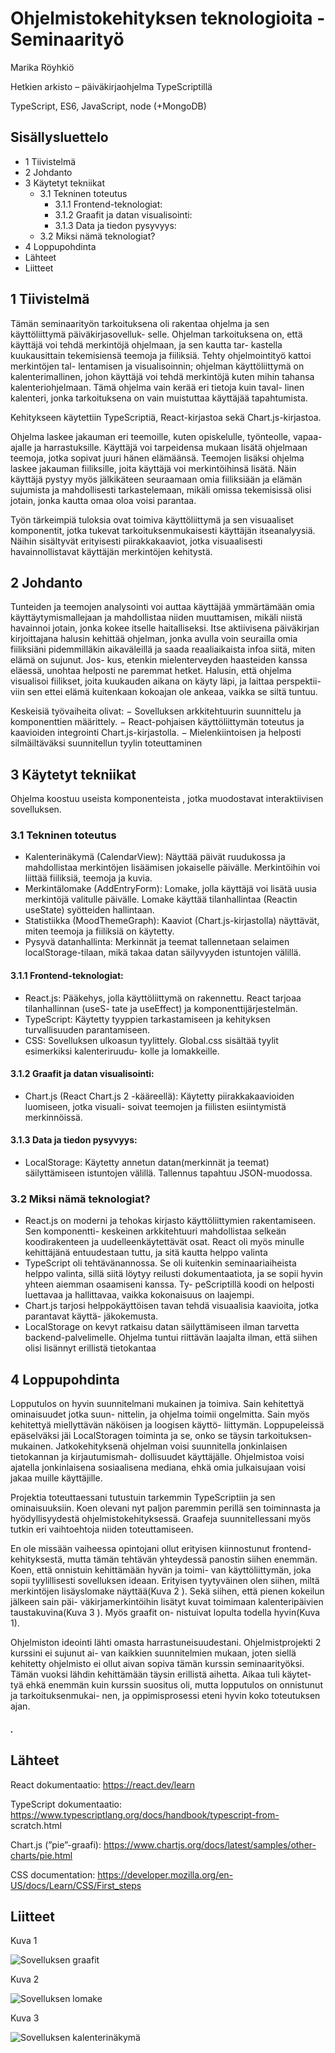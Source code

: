# Ohjelmistokehityksen teknologioita - Seminaarityö

Marika Röyhkiö

Hetkien arkisto – päiväkirjaohjelma TypeScriptillä

TypeScript, ES6, JavaScript, node (+MongoDB)


## Sisällysluettelo

- 1 Tiivistelmä
- 2 Johdanto
- 3 Käytetyt tekniikat
   - 3.1 Tekninen toteutus
      - 3.1.1 Frontend-teknologiat:
      - 3.1.2 Graafit ja datan visualisointi:
      - 3.1.3 Data ja tiedon pysyvyys:
   - 3.2 Miksi nämä teknologiat?
- 4 Loppupohdinta
- Lähteet
- Liitteet


## 1 Tiivistelmä

Tämän seminaarityön tarkoituksena oli rakentaa ohjelma ja sen käyttöliittymä päiväkirjasovelluk-
selle. Ohjelman tarkoituksena on, että käyttäjä voi tehdä merkintöjä ohjelmaan, ja sen kautta tar-
kastella kuukausittain tekemisiensä teemoja ja fiiliksiä. Tehty ohjelmointityö kattoi merkintöjen tal-
lentamisen ja visualisoinnin; ohjelman käyttöliittymä on kalenterimallinen, johon käyttäjä voi tehdä
merkintöjä kuten mihin tahansa kalenteriohjelmaan. Tämä ohjelma vain kerää eri tietoja kuin taval-
linen kalenteri, jonka tarkoituksena on vain muistuttaa käyttäjää tapahtumista.

Kehitykseen käytettiin TypeScriptiä, React-kirjastoa sekä Chart.js-kirjastoa.

Ohjelma laskee jakauman eri teemoille, kuten opiskelulle, työnteolle, vapaa-ajalle ja harrastuksille.
Käyttäjä voi tarpeidensa mukaan lisätä ohjelmaan teemoja, jotka sopivat juuri hänen elämäänsä.
Teemojen lisäksi ohjelma laskee jakauman fiiliksille, joita käyttäjä voi merkintöihinsä lisätä. Näin
käyttäjä pystyy myös jälkikäteen seuraamaan omia fiiliksiään ja elämän sujumista ja mahdollisesti
tarkastelemaan, mikäli omissa tekemisissä olisi jotain, jonka kautta omaa oloa voisi parantaa.

Työn tärkeimpiä tuloksia ovat toimiva käyttöliittymä ja sen visuaaliset komponentit, jotka tukevat
tarkoituksenmukaisesti käyttäjän itseanalyysiä. Näihin sisältyvät erityisesti piirakkakaaviot, jotka
visuaalisesti havainnollistavat käyttäjän merkintöjen kehitystä.


## 2 Johdanto

Tunteiden ja teemojen analysointi voi auttaa käyttäjää ymmärtämään omia käyttäytymismallejaan
ja mahdollistaa niiden muuttamisen, mikäli niistä havainnoi jotain, jonka kokee itselle haitalliseksi.
Itse aktiivisena päiväkirjan kirjoittajana halusin kehittää ohjelman, jonka avulla voin seurailla omia
fiiliksiäni pidemmilläkin aikaväleillä ja saada reaaliaikaista infoa siitä, miten elämä on sujunut. Jos-
kus, etenkin mielenterveyden haasteiden kanssa eläessä, unohtaa helposti ne paremmat hetket.
Halusin, että ohjelma visualisoi fiilikset, joita kuukauden aikana on käyty läpi, ja laittaa perspektii-
viin sen ettei elämä kuitenkaan kokoajan ole ankeaa, vaikka se siltä tuntuu.

Keskeisiä työvaiheita olivat:
− Sovelluksen arkkitehtuurin suunnittelu ja komponenttien määrittely.
− React-pohjaisen käyttöliittymän toteutus ja kaavioiden integrointi Chart.js-kirjastolla.
− Mielenkiintoisen ja helposti silmäiltäväksi suunnitellun tyylin toteuttaminen


## 3 Käytetyt tekniikat

Ohjelma koostuu useista komponenteista , jotka muodostavat interaktiivisen sovelluksen.

### 3.1 Tekninen toteutus

- Kalenterinäkymä (CalendarView): Näyttää päivät ruudukossa ja mahdollistaa merkintöjen
    lisäämisen jokaiselle päivälle. Merkintöihin voi liittää fiiliksiä, teemoja ja kuvia.
- Merkintälomake (AddEntryForm): Lomake, jolla käyttäjä voi lisätä uusia merkintöjä valitulle
    päivälle. Lomake käyttää tilanhallintaa (Reactin useState) syötteiden hallintaan.
- Statistiikka (MoodThemeGraph): Kaaviot (Chart.js-kirjastolla) näyttävät, miten teemoja ja
    fiiliksiä on käytetty.
- Pysyvä datanhallinta: Merkinnät ja teemat tallennetaan selaimen localStorage-tilaan, mikä
    takaa datan säilyvyyden istuntojen välillä.

#### 3.1.1 Frontend-teknologiat:

- React.js: Pääkehys, jolla käyttöliittymä on rakennettu. React tarjoaa tilanhallinnan (useS-
    tate ja useEffect) ja komponenttijärjestelmän.
- TypeScript: Käytetty tyyppien tarkastamiseen ja kehityksen turvallisuuden parantamiseen.
- CSS: Sovelluksen ulkoasun tyylittely. Global.css sisältää tyylit esimerkiksi kalenteriruudu-
    kolle ja lomakkeille.

#### 3.1.2 Graafit ja datan visualisointi:

- Chart.js (React Chart.js 2 -kääreellä): Käytetty piirakkakaavioiden luomiseen, jotka visuali-
    soivat teemojen ja fiilisten esiintymistä merkinnöissä.

#### 3.1.3 Data ja tiedon pysyvyys:

- LocalStorage: Käytetty annetun datan(merkinnät ja teemat) säilyttämiseen istuntojen välillä.
    Tallennus tapahtuu JSON-muodossa.


### 3.2 Miksi nämä teknologiat?

- React.js on moderni ja tehokas kirjasto käyttöliittymien rakentamiseen. Sen komponentti-
    keskeinen arkkitehtuuri mahdollistaa selkeän koodirakenteen ja uudelleenkäytettävät osat.
    React oli myös minulle kehittäjänä entuudestaan tuttu, ja sitä kautta helppo valinta
- TypeScript oli tehtävänannossa. Se oli kuitenkin seminaariaiheista helppo valinta, sillä siitä
    löytyy reilusti dokumentaatiota, ja se sopii hyvin yhteen aiemman osaamiseni kanssa. Ty-
    peScriptillä koodi on helposti luettavaa ja hallittavaa, vaikka kokonaisuus on laajempi.
- Chart.js tarjosi helppokäyttöisen tavan tehdä visuaalisia kaavioita, jotka parantavat käyttä-
    jäkokemusta.
- LocalStorage on kevyt ratkaisu datan säilyttämiseen ilman tarvetta backend-palvelimelle.
    Ohjelma tuntui riittävän laajalta ilman, että siihen olisi lisännyt erillistä tietokantaa


## 4 Loppupohdinta

Lopputulos on hyvin suunnitelmani mukainen ja toimiva. Sain kehitettyä ominaisuudet jotka suun-
nittelin, ja ohjelma toimii ongelmitta. Sain myös kehitettyä miellyttävän näköisen ja loogisen käyttö-
liittymän. Loppupeleissä epäselväksi jäi LocalStoragen toiminta ja se, onko se täysin tarkoituksen-
mukainen. Jatkokehityksenä ohjelman voisi suunnitella jonkinlaisen tietokannan ja kirjautumismah-
dollisuudet käyttäjälle. Ohjelmistoa voisi ajatella jonkinlaisena sosiaalisena mediana, ehkä omia
julkaisujaan voisi jakaa muille käyttäjille.

Projektia toteuttaessani tutustuin tarkemmin TypeScriptiin ja sen ominaisuuksiin. Koen olevani nyt
paljon paremmin perillä sen toiminnasta ja hyödyllisyydestä ohjelmistokehityksessä. Graafeja
suunnitellessani myös tutkin eri vaihtoehtoja niiden toteuttamiseen.

En ole missään vaiheessa opintojani ollut erityisen kiinnostunut frontend-kehityksestä, mutta tämän
tehtävän yhteydessä panostin siihen enemmän. Koen, että onnistuin kehittämään hyvän ja toimi-
van käyttöliittymän, joka sopii tyylillisesti sovelluksen ideaan. Erityisen tyytyväinen olen siihen,
miltä merkintöjen lisäyslomake näyttää(Kuva 2 ). Sekä siihen, että pienen kokeilun jälkeen sain päi-
väkirjamerkintöihin lisätyt kuvat toimimaan kalenteripäivien taustakuvina(Kuva 3 ). Myös graafit on-
nistuivat lopulta todella hyvin(Kuva 1).

Ohjelmiston ideointi lähti omasta harrastuneisuudestani. Ohjelmistprojekti 2 kurssini ei sujunut ai-
van kaikkien suunnitelmien mukaan, joten siellä kehitetty ohjelmisto ei ollut aivan sopiva tämän
kurssin seminaarityöksi. Tämän vuoksi lähdin kehittämään täysin erillistä aihetta. Aikaa tuli käytet-
tyä ehkä enemmän kuin kurssin suositus oli, mutta lopputulos on onnistunut ja tarkoituksenmukai-
nen, ja oppimisprosessi eteni hyvin koko toteutuksen ajan.

##### .


## Lähteet

React dokumentaatio: https://react.dev/learn

TypeScript dokumentaatio: https://www.typescriptlang.org/docs/handbook/typescript-from-
scratch.html

Chart.js (”pie”-graafi): https://www.chartjs.org/docs/latest/samples/other-charts/pie.html

CSS documentation: https://developer.mozilla.org/en-US/docs/Learn/CSS/First_steps


## Liitteet

Kuva 1

<img title="Kuva 1" alt="Sovelluksen graafit" src="https://github.com/MarikaRoyhkio/HetkienArkisto/blob/main/HetkienArkisto_graafit.png">


Kuva 2

<img title="Kuva 2" alt="Sovelluksen lomake" src="https://github.com/MarikaRoyhkio/HetkienArkisto/blob/main/HetkienArkisto_lomake.png">

Kuva 3

<img title="Kuva 3" alt="Sovelluksen kalenterinäkymä" src="https://github.com/MarikaRoyhkio/HetkienArkisto/blob/main/HetkienArkisto_nakyma.png">

